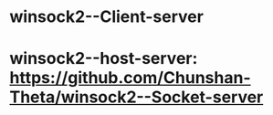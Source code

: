 # winsock2--Client-server


# winsock2--host-server: https://github.com/Chunshan-Theta/winsock2--Socket-server
